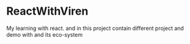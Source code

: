 # ReactWithViren
My learning with react. and in this project contain different project and demo with and its eco-system
